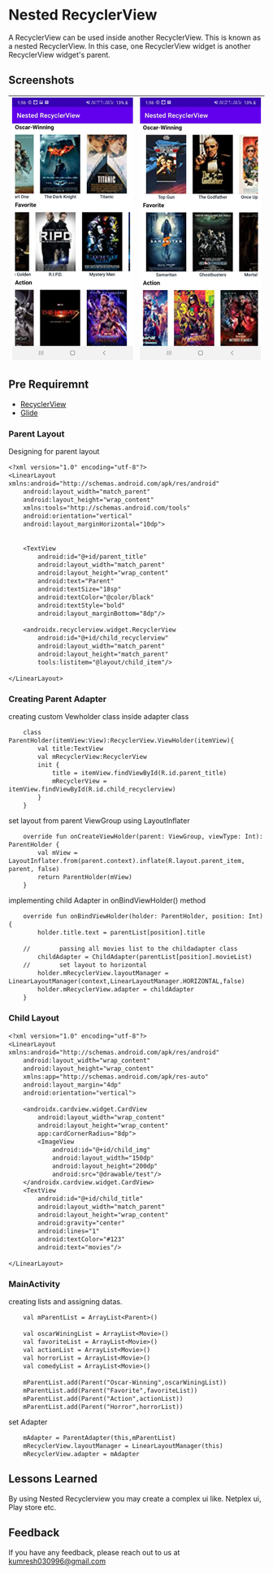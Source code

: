 
# Nested RecyclerView

A RecyclerView can be used inside another RecyclerView. This is known as a nested RecyclerView. In this case, one RecyclerView widget is another RecyclerView widget's parent.



## Screenshots

| <img src="https://github.com/kumresh/nested_recyclerview/blob/main/img/first.jpeg" width="240">   | <img src="https://github.com/kumresh/nested_recyclerview/blob/main/img/second.jpeg" width="240"> |
|:---:|:---:|

## Pre Requiremnt

 - [RecyclerView](https://developer.android.com/guide/topics/ui/layout/recyclerview)
 - [Glide](https://github.com/bumptech/glide)

### Parent Layout

Designing for parent layout 

```
<?xml version="1.0" encoding="utf-8"?>
<LinearLayout xmlns:android="http://schemas.android.com/apk/res/android"
    android:layout_width="match_parent"
    android:layout_height="wrap_content"
    xmlns:tools="http://schemas.android.com/tools"
    android:orientation="vertical"
    android:layout_marginHorizontal="10dp">


    <TextView
        android:id="@+id/parent_title"
        android:layout_width="match_parent"
        android:layout_height="wrap_content"
        android:text="Parent"
        android:textSize="18sp"
        android:textColor="@color/black"
        android:textStyle="bold"
        android:layout_marginBottom="8dp"/>

    <androidx.recyclerview.widget.RecyclerView
        android:id="@+id/child_recyclerview"
        android:layout_width="match_parent"
        android:layout_height="match_parent"
        tools:listitem="@layout/child_item"/>

</LinearLayout>

```


### Creating Parent Adapter

creating custom Vewholder class inside adapter class

```
    class ParentHolder(itemView:View):RecyclerView.ViewHolder(itemView){
        val title:TextView
        val mRecyclerView:RecyclerView
        init {
            title = itemView.findViewById(R.id.parent_title)
            mRecyclerView = itemView.findViewById(R.id.child_recyclerview)
        }
    }
```

set layout from parent ViewGroup using LayoutInflater

```
    override fun onCreateViewHolder(parent: ViewGroup, viewType: Int): ParentHolder {
        val mView = LayoutInflater.from(parent.context).inflate(R.layout.parent_item, parent, false)
        return ParentHolder(mView)
    }
```

implementing child Adapter in onBindViewHolder() method

```
    override fun onBindViewHolder(holder: ParentHolder, position: Int) {
        holder.title.text = parentList[position].title

    //        passing all movies list to the childadapter class
        childAdapter = ChildAdapter(parentList[position].movieList)
    //        set layout to horizontal
        holder.mRecyclerView.layoutManager = LinearLayoutManager(context,LinearLayoutManager.HORIZONTAL,false)
        holder.mRecyclerView.adapter = childAdapter
    }
```


### Child Layout

```
<?xml version="1.0" encoding="utf-8"?>
<LinearLayout xmlns:android="http://schemas.android.com/apk/res/android"
    android:layout_width="wrap_content"
    android:layout_height="wrap_content"
    xmlns:app="http://schemas.android.com/apk/res-auto"
    android:layout_margin="4dp"
    android:orientation="vertical">

    <androidx.cardview.widget.CardView
        android:layout_width="wrap_content"
        android:layout_height="wrap_content"
        app:cardCornerRadius="8dp">
        <ImageView
            android:id="@+id/child_img"
            android:layout_width="150dp"
            android:layout_height="200dp"
            android:src="@drawable/test"/>
    </androidx.cardview.widget.CardView>
    <TextView
        android:id="@+id/child_title"
        android:layout_width="match_parent"
        android:layout_height="wrap_content"
        android:gravity="center"
        android:lines="1"
        android:textColor="#123"
        android:text="movies"/>

</LinearLayout>
```

### MainActivity

creating lists and assigning datas.

```
    val mParentList = ArrayList<Parent>()

    val oscarWiningList = ArrayList<Movie>()
    val favoriteList = ArrayList<Movie>()
    val actionList = ArrayList<Movie>()
    val horrorList = ArrayList<Movie>()
    val comedyList = ArrayList<Movie>()

    mParentList.add(Parent("Oscar-Winning",oscarWiningList))
    mParentList.add(Parent("Favorite",favoriteList))
    mParentList.add(Parent("Action",actionList))
    mParentList.add(Parent("Horror",horrorList))
```

set Adapter

```
    mAdapter = ParentAdapter(this,mParentList)
    mRecyclerView.layoutManager = LinearLayoutManager(this)
    mRecyclerView.adapter = mAdapter

```


## Lessons Learned

By using Nested Recyclerview you may create a complex ui like. Netplex ui, Play store etc.


## Feedback

If you have any feedback, please reach out to us at kumresh030996@gmail.com

